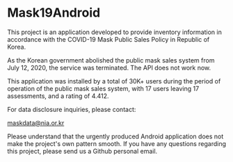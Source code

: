 # Mask19Android

This project is an application developed to provide inventory information in accordance with the COVID-19 Mask Public Sales Policy in Republic of Korea.

As the Korean government abolished the public mask sales system from July 12, 2020, the service was terminated. The API does not work now.

This application was installed by a total of 30K+ users during the period of operation of the public mask sales system, with 17 users leaving 17 assessments, and a rating of 4.412.

For data disclosure inquiries, please contact:

maskdata@nia.or.kr



Please understand that the urgently produced Android application does not make the project's own pattern smooth. If you have any questions regarding this project, please send us a Github personal email.
